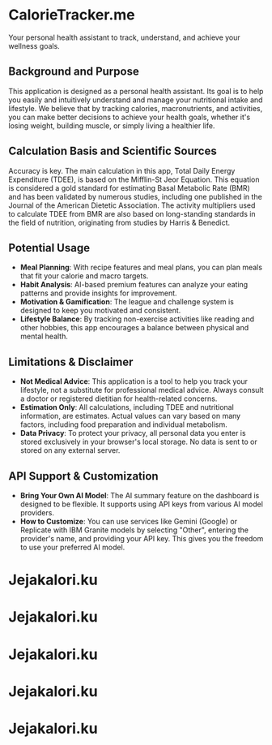 # CalorieTracker.me

Your personal health assistant to track, understand, and achieve your wellness goals.

## Background and Purpose

This application is designed as a personal health assistant. Its goal is to help you easily and intuitively understand and manage your nutritional intake and lifestyle. We believe that by tracking calories, macronutrients, and activities, you can make better decisions to achieve your health goals, whether it's losing weight, building muscle, or simply living a healthier life.

## Calculation Basis and Scientific Sources

Accuracy is key. The main calculation in this app, Total Daily Energy Expenditure (TDEE), is based on the Mifflin-St Jeor Equation. This equation is considered a gold standard for estimating Basal Metabolic Rate (BMR) and has been validated by numerous studies, including one published in the Journal of the American Dietetic Association. The activity multipliers used to calculate TDEE from BMR are also based on long-standing standards in the field of nutrition, originating from studies by Harris & Benedict.

## Potential Usage

*   **Meal Planning**: With recipe features and meal plans, you can plan meals that fit your calorie and macro targets.
*   **Habit Analysis**: AI-based premium features can analyze your eating patterns and provide insights for improvement.
*   **Motivation & Gamification**: The league and challenge system is designed to keep you motivated and consistent.
*   **Lifestyle Balance**: By tracking non-exercise activities like reading and other hobbies, this app encourages a balance between physical and mental health.

## Limitations & Disclaimer

*   **Not Medical Advice**: This application is a tool to help you track your lifestyle, not a substitute for professional medical advice. Always consult a doctor or registered dietitian for health-related concerns.
*   **Estimation Only**: All calculations, including TDEE and nutritional information, are estimates. Actual values can vary based on many factors, including food preparation and individual metabolism.
*   **Data Privacy**: To protect your privacy, all personal data you enter is stored exclusively in your browser's local storage. No data is sent to or stored on any external server.

## API Support & Customization

*   **Bring Your Own AI Model**: The AI summary feature on the dashboard is designed to be flexible. It supports using API keys from various AI model providers.
*   **How to Customize**: You can use services like Gemini (Google) or Replicate with IBM Granite models by selecting "Other", entering the provider's name, and providing your API key. This gives you the freedom to use your preferred AI model.
# Jejakalori.ku
# Jejakalori.ku
# Jejakalori.ku
# Jejakalori.ku
# Jejakalori.ku

